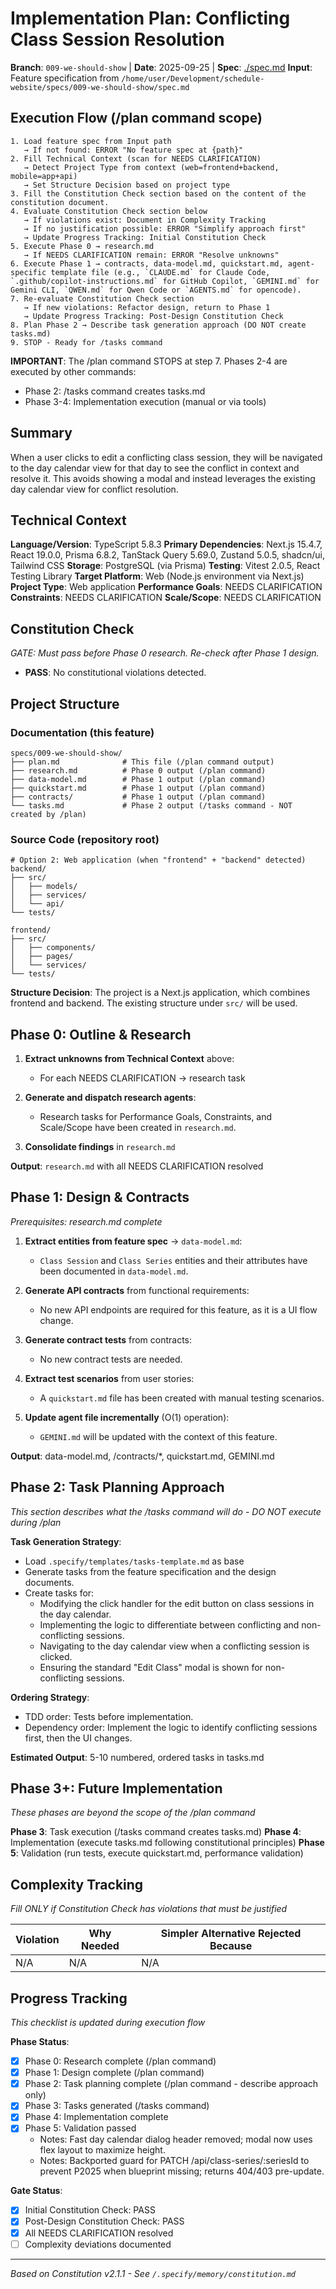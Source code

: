 # Implementation Plan: Conflicting Class Session Resolution

**Branch**: `009-we-should-show` | **Date**: 2025-09-25 | **Spec**: [./spec.md](./spec.md)
**Input**: Feature specification from `/home/user/Development/schedule-website/specs/009-we-should-show/spec.md`

## Execution Flow (/plan command scope)

```
1. Load feature spec from Input path
   → If not found: ERROR "No feature spec at {path}"
2. Fill Technical Context (scan for NEEDS CLARIFICATION)
   → Detect Project Type from context (web=frontend+backend, mobile=app+api)
   → Set Structure Decision based on project type
3. Fill the Constitution Check section based on the content of the constitution document.
4. Evaluate Constitution Check section below
   → If violations exist: Document in Complexity Tracking
   → If no justification possible: ERROR "Simplify approach first"
   → Update Progress Tracking: Initial Constitution Check
5. Execute Phase 0 → research.md
   → If NEEDS CLARIFICATION remain: ERROR "Resolve unknowns"
6. Execute Phase 1 → contracts, data-model.md, quickstart.md, agent-specific template file (e.g., `CLAUDE.md` for Claude Code, `.github/copilot-instructions.md` for GitHub Copilot, `GEMINI.md` for Gemini CLI, `QWEN.md` for Qwen Code or `AGENTS.md` for opencode).
7. Re-evaluate Constitution Check section
   → If new violations: Refactor design, return to Phase 1
   → Update Progress Tracking: Post-Design Constitution Check
8. Plan Phase 2 → Describe task generation approach (DO NOT create tasks.md)
9. STOP - Ready for /tasks command
```

**IMPORTANT**: The /plan command STOPS at step 7. Phases 2-4 are executed by other commands:

- Phase 2: /tasks command creates tasks.md
- Phase 3-4: Implementation execution (manual or via tools)

## Summary

When a user clicks to edit a conflicting class session, they will be navigated to the day calendar view for that day to see the conflict in context and resolve it. This avoids showing a modal and instead leverages the existing day calendar view for conflict resolution.

## Technical Context

**Language/Version**: TypeScript 5.8.3
**Primary Dependencies**: Next.js 15.4.7, React 19.0.0, Prisma 6.8.2, TanStack Query 5.69.0, Zustand 5.0.5, shadcn/ui, Tailwind CSS
**Storage**: PostgreSQL (via Prisma)
**Testing**: Vitest 2.0.5, React Testing Library
**Target Platform**: Web (Node.js environment via Next.js)
**Project Type**: Web application
**Performance Goals**: NEEDS CLARIFICATION
**Constraints**: NEEDS CLARIFICATION
**Scale/Scope**: NEEDS CLARIFICATION

## Constitution Check

_GATE: Must pass before Phase 0 research. Re-check after Phase 1 design._

- **PASS**: No constitutional violations detected.

## Project Structure

### Documentation (this feature)

```
specs/009-we-should-show/
├── plan.md              # This file (/plan command output)
├── research.md          # Phase 0 output (/plan command)
├── data-model.md        # Phase 1 output (/plan command)
├── quickstart.md        # Phase 1 output (/plan command)
├── contracts/           # Phase 1 output (/plan command)
└── tasks.md             # Phase 2 output (/tasks command - NOT created by /plan)
```

### Source Code (repository root)

```
# Option 2: Web application (when "frontend" + "backend" detected)
backend/
├── src/
│   ├── models/
│   ├── services/
│   └── api/
└── tests/

frontend/
├── src/
│   ├── components/
│   ├── pages/
│   └── services/
└── tests/
```

**Structure Decision**: The project is a Next.js application, which combines frontend and backend. The existing structure under `src/` will be used.

## Phase 0: Outline & Research

1. **Extract unknowns from Technical Context** above:
   - For each NEEDS CLARIFICATION → research task

2. **Generate and dispatch research agents**:
   - Research tasks for Performance Goals, Constraints, and Scale/Scope have been created in `research.md`.

3. **Consolidate findings** in `research.md`

**Output**: `research.md` with all NEEDS CLARIFICATION resolved

## Phase 1: Design & Contracts

_Prerequisites: research.md complete_

1. **Extract entities from feature spec** → `data-model.md`:
   - `Class Session` and `Class Series` entities and their attributes have been documented in `data-model.md`.

2. **Generate API contracts** from functional requirements:
   - No new API endpoints are required for this feature, as it is a UI flow change.

3. **Generate contract tests** from contracts:
   - No new contract tests are needed.

4. **Extract test scenarios** from user stories:
   - A `quickstart.md` file has been created with manual testing scenarios.

5. **Update agent file incrementally** (O(1) operation):
   - `GEMINI.md` will be updated with the context of this feature.

**Output**: data-model.md, /contracts/\*, quickstart.md, GEMINI.md

## Phase 2: Task Planning Approach

_This section describes what the /tasks command will do - DO NOT execute during /plan_

**Task Generation Strategy**:

- Load `.specify/templates/tasks-template.md` as base
- Generate tasks from the feature specification and the design documents.
- Create tasks for:
  - Modifying the click handler for the edit button on class sessions in the day calendar.
  - Implementing the logic to differentiate between conflicting and non-conflicting sessions.
  - Navigating to the day calendar view when a conflicting session is clicked.
  - Ensuring the standard "Edit Class" modal is shown for non-conflicting sessions.

**Ordering Strategy**:

- TDD order: Tests before implementation.
- Dependency order: Implement the logic to identify conflicting sessions first, then the UI changes.

**Estimated Output**: 5-10 numbered, ordered tasks in tasks.md

## Phase 3+: Future Implementation

_These phases are beyond the scope of the /plan command_

**Phase 3**: Task execution (/tasks command creates tasks.md)
**Phase 4**: Implementation (execute tasks.md following constitutional principles)
**Phase 5**: Validation (run tests, execute quickstart.md, performance validation)

## Complexity Tracking

_Fill ONLY if Constitution Check has violations that must be justified_

| Violation | Why Needed | Simpler Alternative Rejected Because |
| --------- | ---------- | ------------------------------------ |
| N/A       | N/A        | N/A                                  |

## Progress Tracking

_This checklist is updated during execution flow_

**Phase Status**:

- [x] Phase 0: Research complete (/plan command)
- [x] Phase 1: Design complete (/plan command)
- [x] Phase 2: Task planning complete (/plan command - describe approach only)
- [x] Phase 3: Tasks generated (/tasks command)
- [x] Phase 4: Implementation complete
- [x] Phase 5: Validation passed
  - Notes: Fast day calendar dialog header removed; modal now uses flex layout to maximize height.
  - Notes: Backported guard for PATCH /api/class-series/:seriesId to prevent P2025 when blueprint missing; returns 404/403 pre-update.

**Gate Status**:

- [x] Initial Constitution Check: PASS
- [x] Post-Design Constitution Check: PASS
- [x] All NEEDS CLARIFICATION resolved
- [ ] Complexity deviations documented

---

_Based on Constitution v2.1.1 - See `/.specify/memory/constitution.md`_
